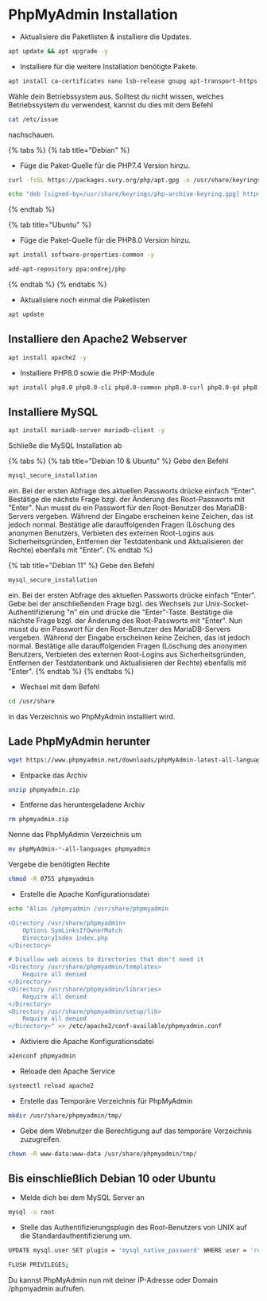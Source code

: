 # PhpMyAdmin Installation

* Aktualisiere die Paketlisten & installiere die Updates.

```bash
apt update && apt upgrade -y
```

* Installiere für die weitere Installation benötigte Pakete.

```bash
apt install ca-certificates nano lsb-release gnupg apt-transport-https curl unzip -y
```

Wähle dein Betriebssystem aus. Solltest du nicht wissen, welches Betriebssystem du verwendest, kannst du dies mit dem Befehl

```bash
cat /etc/issue
```

nachschauen.

{% tabs %}
{% tab title="Debian" %}
* Füge die Paket-Quelle für die PHP7.4 Version hinzu.

```bash
curl -fsSL https://packages.sury.org/php/apt.gpg -o /usr/share/keyrings/php-archive-keyring.gpg
```

```bash
echo "deb [signed-by=/usr/share/keyrings/php-archive-keyring.gpg] https://packages.sury.org/php/ $(lsb_release -sc) main" > /etc/apt/sources.list.d/php.list
```
{% endtab %}

{% tab title="Ubuntu" %}
* Füge die Paket-Quelle für die PHP8.0 Version hinzu.

```bash
apt install software-properties-common -y
```

```bash
add-apt-repository ppa:ondrej/php
```
{% endtab %}
{% endtabs %}

* Aktualisiere noch einmal die Paketlisten

```bash
apt update
```

## Installiere den Apache2 Webserver

```bash
apt install apache2 -y
```

* Installiere PHP8.0 sowie die PHP-Module

```bash
apt install php8.0 php8.0-cli php8.0-common php8.0-curl php8.0-gd php8.0-intl php8.0-mbstring php8.0-mysql php8.0-opcache php8.0-readline php8.0-xml php8.0-xsl php8.0-zip php8.0-bz2 libapache2-mod-php8.0 -y
```

## Installiere MySQL

```bash
apt install mariadb-server mariadb-client -y
```

Schließe die MySQL Installation ab

{% tabs %}
{% tab title="Debian 10 & Ubuntu" %}
Gebe den Befehl

```bash
mysql_secure_installation
```

ein. Bei der ersten Abfrage des aktuellen Passworts drücke einfach "Enter". Bestätige die nächste Frage bzgl. der Änderung des Root-Passworts mit "Enter". Nun musst du ein Passwort für den Root-Benutzer des MariaDB-Servers vergeben. Während der Eingabe erscheinen keine Zeichen, das ist jedoch normal. Bestätige alle darauffolgenden Fragen (Löschung des anonymen Benutzers, Verbieten des externen Root-Logins aus Sicherheitsgründen, Entfernen der Testdatenbank und Aktualisieren der Rechte) ebenfalls mit "Enter".
{% endtab %}

{% tab title="Debian 11" %}
Gebe den Befehl

```bash
mysql_secure_installation
```

ein. Bei der ersten Abfrage des aktuellen Passworts drücke einfach "Enter". Gebe bei der anschließenden Frage bzgl. des Wechsels zur Unix-Socket-Authentifizierung "n" ein und drücke die "Enter"-Taste. Bestätige die nächste Frage bzgl. der Änderung des Root-Passworts mit "Enter". Nun musst du ein Passwort für den Root-Benutzer des MariaDB-Servers vergeben. Während der Eingabe erscheinen keine Zeichen, das ist jedoch normal. Bestätige alle darauffolgenden Fragen (Löschung des anonymen Benutzers, Verbieten des externen Root-Logins aus Sicherheitsgründen, Entfernen der Testdatenbank und Aktualisieren der Rechte) ebenfalls mit "Enter".
{% endtab %}
{% endtabs %}

* Wechsel mit dem Befehl

```bash
cd /usr/share
```

in das Verzeichnis wo PhpMyAdmin installiert wird.

## Lade PhpMyAdmin herunter

```bash
wget https://www.phpmyadmin.net/downloads/phpMyAdmin-latest-all-languages.zip -O phpmyadmin.zip
```

* Entpacke das Archiv

```bash
unzip phpmyadmin.zip
```

* Entferne das heruntergeladene Archiv

```bash
rm phpmyadmin.zip
```

Nenne das PhpMyAdmin Verzeichnis um

```bash
mv phpMyAdmin-*-all-languages phpmyadmin
```

Vergebe die benötigten Rechte

```bash
chmod -R 0755 phpmyadmin
```

* Erstelle die Apache Konfigurationsdatei

```bash
echo "Alias /phpmyadmin /usr/share/phpmyadmin

<Directory /usr/share/phpmyadmin>
    Options SymLinksIfOwnerMatch
    DirectoryIndex index.php
</Directory>

# Disallow web access to directories that don't need it
<Directory /usr/share/phpmyadmin/templates>
    Require all denied
</Directory>
<Directory /usr/share/phpmyadmin/libraries>
    Require all denied
</Directory>
<Directory /usr/share/phpmyadmin/setup/lib>
    Require all denied
</Directory>" >> /etc/apache2/conf-available/phpmyadmin.conf
```

* Aktiviere die Apache Konfigurationsdatei

```bash
a2enconf phpmyadmin
```

* Reloade den Apache Service

```bash
systemctl reload apache2
```

* Erstelle das Temporäre Verzeichnis für PhpMyAdmin

```bash
mkdir /usr/share/phpmyadmin/tmp/
```

* Gebe dem Webnutzer die Berechtigung auf das temporäre Verzeichnis zuzugreifen.

```bash
chown -R www-data:www-data /usr/share/phpmyadmin/tmp/
```

## Bis einschließlich Debian 10 oder Ubuntu

* Melde dich bei dem MySQL Server an

```bash
mysql -u root
```

* Stelle das Authentifizierungsplugin des Root-Benutzers von UNIX auf die Standardauthentifizierung um.

```bash
UPDATE mysql.user SET plugin = 'mysql_native_password' WHERE user = 'root' AND plugin = 'unix_socket';
```

```bash
FLUSH PRIVILEGES;
```

Du kannst PhpMyAdmin nun mit deiner IP-Adresse oder Domain /phpmyadmin aufrufen.
